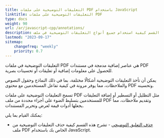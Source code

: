 ```yaml
---
title: التعليقات التوضيحية على ملفات PDF باستخدام JavaScript
linktitle: التعليقات التوضيحية على ملفات PDF
type: docs
weight: 90
url: /ar/javascript-cpp/annotations/
description: توضح هذه القسم كيفية استخدام جميع أنواع التعليقات التوضيحية في ملف PDF الخاص بك باستخدام Aspose.PDF لـ JavaScript عبر C++.
lastmod: "2023-09-17"
sitemap:
    changefreq: "weekly"
    priority: 0.7
---
```


التعليقات التوضيحية في ملفات PDF هي عناصر إضافية مدمجة في مستندات PDF للحصول على معلومات إضافية أو تعليقات أو تحسينات بصرية.

يمكن أن تأخذ التعليقات التوضيحية أشكالًا مختلفة، بما في ذلك النماذج وحقول النصوص والملاحظات، مما يوفر مرونة في كيفية تفاعل المستخدمين مع محتوى PDF وتحسينه.

تسمح التعليقات التوضيحية على ملفات PDF مثل التظليل أو التسطير أو إضافة التعليقات للمستخدمين بتسليط الضوء على أجزاء محددة من ملف PDF وتقديم ملاحظات، مما يجعلها أدوات قيمة لعرض وتحرير المستندات.

يمكنك القيام بما يلي:

- [حذف التعليق التوضيحي](/pdf/ar/javascript-cpp/delete-annotation/) - تشرح هذه القسم كيفية حذف التعليقات التوضيحية من ملف PDF الخاص بك باستخدام JavaScript.